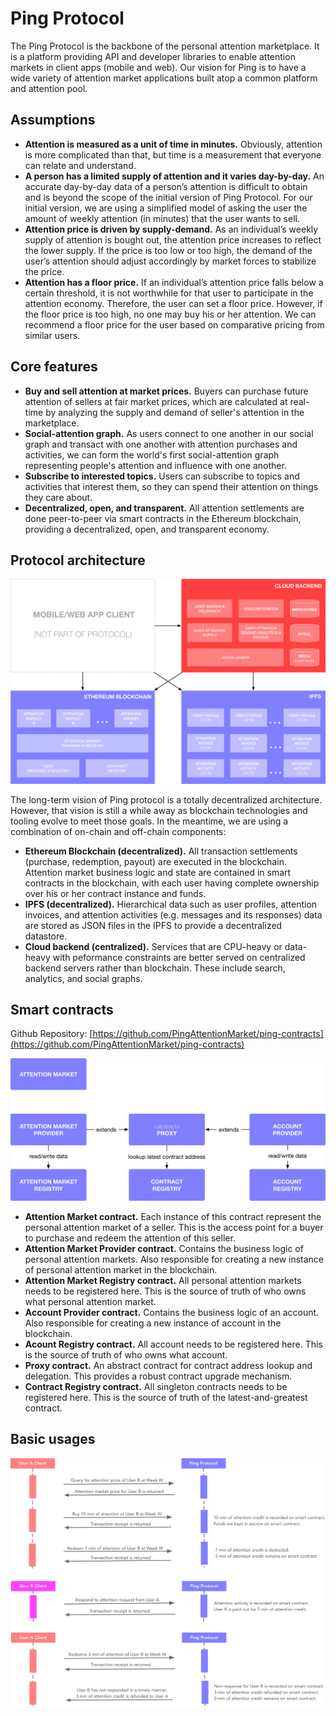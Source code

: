 # Ping Protocol

The Ping Protocol is the backbone of the personal attention marketplace. It is a platform providing API and developer libraries to enable attention markets in client apps (mobile and web). Our vision for Ping is to have a wide variety of attention market applications built atop a common platform and attention pool.

## Assumptions

* **Attention is measured as a unit of time in minutes.** Obviously, attention is more complicated than that, but time is a measurement that everyone can relate and understand. 
* **A person has a limited supply of attention and it varies day-by-day.** An accurate day-by-day data of a person’s attention is difficult to obtain and is beyond the scope of the initial version of Ping Protocol. For our initial version, we are using a simplified model of asking the user the amount of weekly attention (in minutes) that the user wants to sell.
* **Attention price is driven by supply-demand.** As an individual’s weekly supply of attention is bought out, the attention price increases to reflect the lower supply. If the price is too low or too high, the demand of the user’s attention should adjust accordingly by market forces to stabilize the price.
* **Attention has a floor price.** If an individual’s attention price falls below a certain threshold, it is not worthwhile for that user to participate in the attention economy. Therefore, the user can set a floor price. However, if the floor price is too high, no one may buy his or her attention. We can recommend a floor price for the user based on comparative pricing from similar users.

## Core features

* **Buy and sell attention at market prices.** Buyers can purchase future attention of sellers at fair market prices, which are calculated at real-time by analyzing the supply and demand of seller's attention in the marketplace.
* **Social-attention graph.** As users connect to one another in our social graph and transact with one another with attention purchases and activities, we can form the world's first social-attention graph representing people's attention and influence with one another.
* **Subscribe to interested topics.** Users can subscribe to topics and activities that interest them, so they can spend their attention on things they care about.
* **Decentralized, open, and transparent.** All attention settlements are done peer-to-peer via smart contracts in the Ethereum blockchain, providing a decentralized, open, and transparent economy.

## Protocol architecture

![Protocol Architecture](images/protocol_architecture.png)

The long-term vision of Ping protocol is a totally decentralized architecture. However, that vision is still a while away as blockchain technologies and tooling evolve to meet those goals. In the meantime, we are using a combination of on-chain and off-chain components:

* **Ethereum Blockchain (decentralized).** All transaction settlements (purchase, redemption, payout) are executed in the blockchain. Attention market business logic and state are contained in smart contracts in the blockchain, with each user having complete ownership over his or her contract instance and funds.
* **IPFS (decentralized).** Hierarchical data such as user profiles, attention invoices, and attention activities (e.g. messages and its responses) data are stored as JSON files in the IPFS to provide a decentralized datastore.
* **Cloud backend (centralized).** Services that are CPU-heavy or data-heavy with peformance constraints are better served on centralized backend servers rather than blockchain. These include search, analytics, and social graphs.

## Smart contracts

Github Repository: [https://github.com/PingAttentionMarket/ping-contracts](https://github.com/PingAttentionMarket/ping-contracts)

![Protocol Contracts](images/protocol_contracts.png)

* **Attention Market contract.** Each instance of this contract represent the personal attention market of a seller. This is the access point for a buyer to purchase and redeem the attention of this seller.
* **Attention Market Provider contract.** Contains the business logic of personal attention markets. Also responsible for creating a new instance of personal attention market in the blockchain.
* **Attention Market Registry contract.** All personal attention markets needs to be registered here. This is the source of truth of who owns what personal attention market.
* **Account Provider contract.** Contains the business logic of an account. Also responsible for creating a new instance of account in the blockchain.
* **Acount Registry contract.** All account needs to be registered here. This is the source of truth of who owns what account.
* **Proxy contract.** An abstract contract for contract address lookup and delegation. This provides a robust contract upgrade mechanism.
* **Contract Registry contract.** All singleton contracts needs to be registered here. This is the source of truth of the latest-and-greatest contract. 

## Basic usages

![Basic Usage](images/protocol_basic_usage.png)